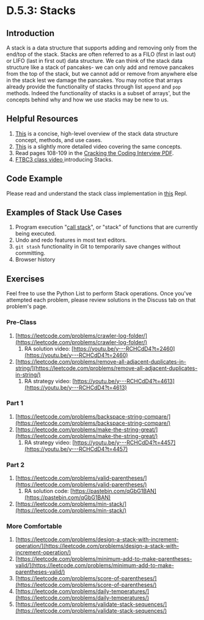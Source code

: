 # D.5.3: Stacks

## Introduction

A stack is a data structure that supports adding and removing only from the end/top of the stack. Stacks are often referred to as a FILO \(first in last out\) or LIFO \(last in first out\) data structure. We can think of the stack data structure like a stack of pancakes- we can only add and remove pancakes from the top of the stack, but we cannot add or remove from anywhere else in the stack lest we damage the pancakes. You may notice that arrays already provide the functionality of stacks through list `append` and `pop` methods. Indeed the functionality of stacks is a subset of arrays', but the concepts behind why and how we use stacks may be new to us.

## Helpful Resources

1. [This](https://www.youtube.com/watch?v=k1PX5LxFfTo) is a concise, high-level overview of the stack data structure concept, methods, and use cases.
2. [This](https://www.youtube.com/watch?v=F1F2imiOJfk) is a slightly more detailed video covering the same concepts.
3. Read pages 108-109 in the [Cracking the Coding Interview PDF](../d.0-dsa-overview.md#resources).
4. [FTBC3 class video ](https://youtu.be/y---RCHCdD4?t=559)introducing Stacks.

## Code Example

Please read and understand the stack class implementation in [this](https://repl.it/@kaiyuanneo/stack-class-definitions#main.py) Repl.

## Examples of Stack Use Cases

1. Program execution "[call stack](https://en.wikipedia.org/wiki/Call_stack)", or "stack" of functions that are currently being executed.
2. Undo and redo features in most text editors.
3. `git stash` functionality in Git to temporarily save changes without committing.
4. Browser history

## Exercises

Feel free to use the Python List to perform Stack operations. Once you've attempted each problem, please review solutions in the Discuss tab on that problem's page.

### Pre-Class

1. [https://leetcode.com/problems/crawler-log-folder/](https://leetcode.com/problems/crawler-log-folder/)
   1. RA solution video: [https://youtu.be/y---RCHCdD4?t=2460](https://youtu.be/y---RCHCdD4?t=2460)
2. [https://leetcode.com/problems/remove-all-adjacent-duplicates-in-string/](https://leetcode.com/problems/remove-all-adjacent-duplicates-in-string/)
   1. RA strategy video: [https://youtu.be/y---RCHCdD4?t=4613](https://youtu.be/y---RCHCdD4?t=4613)

### Part 1

1. [https://leetcode.com/problems/backspace-string-compare/](https://leetcode.com/problems/backspace-string-compare/)
2. [https://leetcode.com/problems/make-the-string-great/](https://leetcode.com/problems/make-the-string-great/)
   1. RA strategy video: [https://youtu.be/y---RCHCdD4?t=4457](https://youtu.be/y---RCHCdD4?t=4457)

### Part 2

1. [https://leetcode.com/problems/valid-parentheses/](https://leetcode.com/problems/valid-parentheses/)
   1. RA solution code: [https://pastebin.com/qGbG1BAN](https://pastebin.com/qGbG1BAN)
2. [https://leetcode.com/problems/min-stack/](https://leetcode.com/problems/min-stack/)

### More Comfortable

1. [https://leetcode.com/problems/design-a-stack-with-increment-operation/](https://leetcode.com/problems/design-a-stack-with-increment-operation/)
2. [https://leetcode.com/problems/minimum-add-to-make-parentheses-valid/](https://leetcode.com/problems/minimum-add-to-make-parentheses-valid/)
3. [https://leetcode.com/problems/score-of-parentheses/](https://leetcode.com/problems/score-of-parentheses/)
4. [https://leetcode.com/problems/daily-temperatures/](https://leetcode.com/problems/daily-temperatures/)
5. [https://leetcode.com/problems/validate-stack-sequences/](https://leetcode.com/problems/validate-stack-sequences/)

